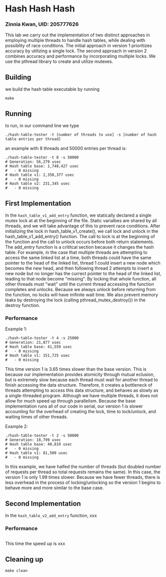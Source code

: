 # Hash Hash Hash
### Zinnia Kwan, UID: 205777626
This lab we carry out the implementation of two distinct approaches in employing multiple threads to handle hash tables, while dealing with possiblity of race conditions. The initial approach in version 1 prioritizes accuracy by utilizing a single lock. The second approach in version 2 combines accuracy and performance by incorporating multiple locks. We use the pthread library to create and utilize mutexes.

## Building
we build the hash table executable by running
```shell
make
```

## Running
to run, in our command line we type 
```shell
./hash-table-tester -t [number of threads to use] -s [number of hash table entries per thread]
```
an example with 8 threads and 50000 entries per thread is:
```shell
./hash-table-tester -t 8 -s 50000
# Generation: 56,279 usec
# Hash table base: 1,748,427 usec
#   - 0 missing
# Hash table v1: 2,350,377 usec
#   - 0 missing
# Hash table v2: 231,345 usec
#   - 0 missing
```

## First Implementation
In the `hash_table_v1_add_entry` function, we statically declared a single mutex lock at at the beginning of the file. Static varialbes are shared by all threads, and we will take advantage of this to prevent race conditions. After initializing the lock in hash_table_v1_create(), we call lock and unlock in the hash_table_v1_add_entry() function. The call to lock is at the beginning of the function and the call to unlock occurs before both return statements. The add_entry function is a crititcal section because it changes the hash table. For example, in the case that multiple threads are attempting to access the same linked list at a time, both threads could have the same pointer to the head of the linked list, thread 1 could insert a new node which becomes the new head, and then following thread 2 attempts to insert a new node but no longer has the currect pointer to the head of the linked list, leading to that node become "missing". By locking that whole function, all other threads must "wait" until the current thread accessing the function completes and unlocks. Because we always unlock before returning from the function, no locks will have inifinite wait time. We also prevent memory leaks by destroying the lock (calling pthread_mutex_destroy()) in the destroy function.

### Performance
Example 1:
```shell
./hash-table-tester -t 4 -s 25000
# Generation: 21,877 usec
# Hash table base: 41,559 usec
#   - 0 missing
# Hash table v1: 151,725 usec
#   - 0 missing
```

This time version 1 is 3.65 times slower than the base version. This is because our implementation provides atomicity through mutual eclusion, but is extremely slow because each thread must wait for another thread to finish accessing the data structure. Therefore, it creates a bottleneck of threads attempting to access this data structure, and behaves as slowly as a single-threaded program. Although we have multiple threads, it does not allow for much speed up through parallelism. Because the base implementation runs all of our code in serial, our version 1 is slower accounting for the overhead of creating the lock, time to lock/unlock, and waiting times of other threads.

Example 2:
```shell
./hash-table-tester -t 2 -s 50000
# Generation: 18,799 usec
# Hash table base: 40,819 usec
#   - 0 missing
# Hash table v1: 81,500 usec
#   - 0 missing
```
In this example, we have halfed the number of threads (but doubled number of requests per thread so total requests remains the same). In this case, the version 1 is only 1.99 times slower. Because we have fewer threads, there is less overhead in the process of locking/unlocking so the version 1 begins to behave more and more similar to the base case.

## Second Implementation
In the `hash_table_v2_add_entry` function, xxx

### Performance
```shell

```

This time the speed up is xxx

## Cleaning up
```shell
make clean
```